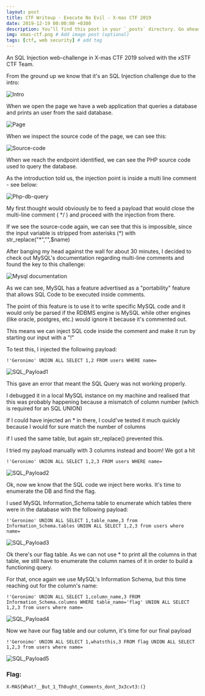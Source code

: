 ```yaml
---
layout: post
title: CTF Writeup - Execute No Evil - X-mas CTF 2019
date: 2019-12-19 00:00:00 +0300
description: You’ll find this post in your `_posts` directory. Go ahead and edit it and re-build the site to see your changes. # Add post description (optional)
img: xmas-ctf.png # Add image post (optional)
tags: [ctf, web security] # add tag
---
```


An SQL Injection web-challenge in X-mas CTF 2019 solved with the xSTF CTF Team.

From the ground up we know that it's an SQL Injection challenge due to the intro:

![Intro](https://i.imgur.com/vl42YbS.png)

When we open the page we have a web application that queries a database and prints an user from the said database.

![Page](https://i.imgur.com/GT9oZJb.png)

When we inspect the source code of the page, we can see this:

![Source-code](https://i.imgur.com/VtDK0S8.png)

When we reach the endpoint identified, we can see the PHP source code used to query the database.

As the introduction told us, the injection point is inside a multi line comment - see below:

![Php-db-query](https://i.imgur.com/dr70gD2.png)

My first thought would obviously be to feed a payload that would close the multi-line comment ( \*/ ) and proceed with the injection from there.

If we see the source-code again, we can see that this is impossible, since the input variable is stripped from asterisks (\*) with str_replace("*","",$name)

After banging my head against the wall for about 30 minutes, I decided to check out MySQL's documentation regarding multi-line comments and found the key to this challenge:

![Mysql documentation](https://i.imgur.com/T8px4tD.png)

As we can see, MySQL has a feature advertised as a "portability" feature that allows SQL Code to be executed inside comments.

The point of this feature is to use it to write specific MySQL code and it would only be parsed if the RDBMS engine is MySQL while other engines (like oracle, postgres, etc.) would ignore it because it's commented out.

This means we can inject SQL code inside the comment and make it run by starting our input with a "!"


To test this, I injected the following payload:
```
!'Geronimo' UNION ALL SELECT 1,2 FROM users WHERE name=
```

![SQL_Payload1](https://i.imgur.com/ELmTi5m.png)

This gave an error that meant the SQL Query was not working properly.


I debugged it in a local MySQL instance on my machine and realised that this was probably happening because a mismatch of column number (which is required for an SQL UNION)

If I could have injected an  * in there, I could've tested it much quickly because I would for sure match the number of columns 

if I used the same table, but again str_replace() prevented this.


I tried my payload manually with 3 columns instead and boom! We got a hit

```
!'Geronimo' UNION ALL SELECT 1,2,3 FROM users WHERE name=
```

![SQL_Payload2](https://i.imgur.com/TUfiHlL.png)

Ok, now we know that the SQL code we inject here works. It's time to enumerate the DB and find the flag.

I used MySQL Information_Schema table to enumerate which tables there were in the database with the following payload:

``` 
!'Geronimo' UNION ALL SELECT 1,table_name,3 from Information_Schema.tables UNION ALL SELECT 1,2,3 from users where name=
```
![SQL_Payload3](https://i.imgur.com/KDselPm.png)

Ok there's our flag table. As we can not use * to print all the columns in that table, we still have to enumerate the column names of it in order to build a functioning query.

For that, once again we use MySQL's Information Schema, but this time reaching out for the column's name:

```
!'Geronimo' UNION ALL SELECT 1,column_name,3 FROM Information_Schema.columns WHERE table_name='flag' UNION ALL SELECT 1,2,3 from users where name=
```

![SQL_Payload4](https://i.imgur.com/dj0cOBS.png)

Now we have our flag table and our column, it's time for our final payload

```
!'Geronimo' UNION ALL SELECT 1,whatsthis,3 FROM flag UNION ALL SELECT 1,2,3 from users where name=
```

![SQL_Payload5](https://i.imgur.com/3GyqOGC.png)

### Flag:

```
X-MAS{What?__But_1_Th0ught_Comments_dont_3x3cvt3:(}
```
